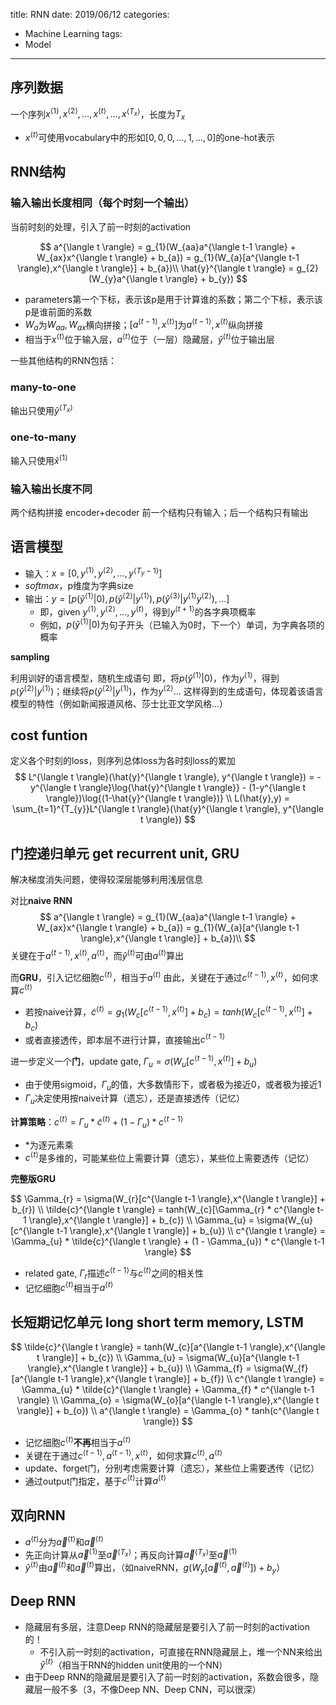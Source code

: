 title: RNN
date: 2019/06/12
categories:
- Machine Learning
tags:
- Model
---


## 序列数据

一个序列$x^{\langle 1 \rangle}, x^{\langle 2 \rangle}, ..., x^{\langle t \rangle}, ..., x^{\langle T_{x} \rangle}$，长度为$T_{x}$
- $x^{\langle t \rangle}$可使用vocabulary中的形如$[0,0,0,...,1,...,0]$的one-hot表示


## RNN结构

### 输入输出长度相同（每个时刻一个输出）

当前时刻的处理，引入了前一时刻的activation

$$
a^{\langle t \rangle} = g_{1}(W_{aa}a^{\langle t-1 \rangle} + W_{ax}x^{\langle t \rangle} + b_{a}) = g_{1}(W_{a}[a^{\langle t-1 \rangle},x^{\langle t \rangle}] + b_{a})\\
\hat{y}^{\langle t \rangle} = g_{2}(W_{y}a^{\langle t \rangle} + b_{y})
$$

- parameters第一个下标，表示该p是用于计算谁的系数；第二个下标，表示该p是谁前面的系数
- $W_{a}$为$W_{aa},W_{ax}$横向拼接；$[a^{\langle t-1 \rangle},x^{\langle t \rangle}]$为$a^{\langle t-1 \rangle},x^{\langle t \rangle}$纵向拼接
- 相当于$x^{\langle t \rangle}$位于输入层，$a^{\langle t \rangle}$位于（一层）隐藏层，$\hat{y}^{\langle t \rangle}$位于输出层

一些其他结构的RNN包括：


### many-to-one

输出只使用$\hat{y}^{\langle T_{x} \rangle}$


### one-to-many

输入只使用$\hat{x}^{\langle 1 \rangle}$


### 输入输出长度不同

两个结构拼接 encoder+decoder
前一个结构只有输入；后一个结构只有输出


## 语言模型

- 输入：$x = [0, y^{\langle 1 \rangle}, y^{\langle 2 \rangle}, ..., y^{\langle T_{y} - 1 \rangle}]$
- *softmax*，p维度为字典size
- 输出：$y = [p(\hat{y}^{\langle 1 \rangle}|0), p(\hat{y}^{\langle 2 \rangle}|y^{\langle 1 \rangle}), p(\hat{y}^{\langle 3 \rangle}|y^{\langle 1 \rangle}y^{\langle 2 \rangle}), ...]$
  - 即，given $y^{\langle 1 \rangle}, y^{\langle 2 \rangle}, ..., y^{\langle t \rangle}$，得到$y^{\langle t + 1\rangle}$的各字典项概率
  - 例如，$p(\hat{y}^{\langle 1 \rangle}|0)$为句子开头（已输入为$0$时，下一个）单词，为字典各项的概率

**sampling**

利用训好的语言模型，随机生成语句
即，将$p(\hat{y}^{\langle 1 \rangle}|0)$，作为$y^{\langle 1 \rangle}$，得到$p(\hat{y}^{\langle 2 \rangle}|y^{\langle 1 \rangle})$；继续将$p(\hat{y}^{\langle 2 \rangle}|y^{\langle 1 \rangle})$，作为$y^{\langle 2 \rangle}$...
这样得到的生成语句，体现着该语言模型的特性（例如新闻报道风格、莎士比亚文学风格...）


## cost funtion

定义各个时刻的loss，则序列总体loss为各时刻loss的累加
$$
L^{\langle t \rangle}(\hat{y}^{\langle t \rangle}, y^{\langle t \rangle}) = -y^{\langle t \rangle}\log{\hat{y}^{\langle t \rangle}} - (1-y^{\langle t \rangle})\log{(1-\hat{y}^{\langle t \rangle})} \\
L(\hat{y},y) = \sum_{t=1}^{T_{y}}L^{\langle t \rangle}(\hat{y}^{\langle t \rangle}, y^{\langle t \rangle})
$$


## 门控递归单元 get recurrent unit, GRU

解决梯度消失问题，使得较深层能够利用浅层信息

对比**naive RNN**
$$
a^{\langle t \rangle} = g_{1}(W_{aa}a^{\langle t-1 \rangle} + W_{ax}x^{\langle t \rangle} + b_{a}) = g_{1}(W_{a}[a^{\langle t-1 \rangle},x^{\langle t \rangle}] + b_{a})\\
$$
关键在于$a^{\langle t-1 \rangle}, x^{\langle t \rangle}, a^{\langle t \rangle}$，而$\hat{y}^{\langle t \rangle}$可由$a^{\langle t \rangle}$算出

而**GRU**，引入记忆细胞$c^{\langle t \rangle}$，相当于$a^{\langle t \rangle}$
由此，关键在于通过$c^{\langle t-1 \rangle}, x^{\langle t \rangle}$，如何求算$c^{\langle t \rangle}$
- 若按naive计算，$\tilde{c}^{\langle t \rangle} = g_{1}(W_{c}[c^{\langle t-1 \rangle},x^{\langle t \rangle}] + b_{c}) = tanh(W_{c}[c^{\langle t-1 \rangle},x^{\langle t \rangle}] + b_{c})$
- 或者直接透传，即本层不进行计算，直接输出$c^{\langle t-1 \rangle}$

进一步定义一个**门**，update gate, $\Gamma_{u} = \sigma(W_{u}[c^{\langle t-1 \rangle},x^{\langle t \rangle}] + b_{u})$
- 由于使用sigmoid，$\Gamma_{u}$的值，大多数情形下，或者极为接近0，或者极为接近1
- $\Gamma_{u}$决定使用按naive计算（遗忘），还是直接透传（记忆）

**计算策略**：$c^{\langle t \rangle} = \Gamma_{u} * \tilde{c}^{\langle t \rangle} + (1 - \Gamma_{u}) * c^{\langle t-1 \rangle}$
- $*$为逐元素乘
- $c^{\langle t \rangle}$是多维的，可能某些位上需要计算（遗忘），某些位上需要透传（记忆）

**完整版GRU**

$$
\Gamma_{r} = \sigma(W_{r}[c^{\langle t-1 \rangle},x^{\langle t \rangle}] + b_{r}) \\
\tilde{c}^{\langle t \rangle} = tanh(W_{c}[\Gamma_{r} * c^{\langle t-1 \rangle},x^{\langle t \rangle}] + b_{c}) \\
\Gamma_{u} = \sigma(W_{u}[c^{\langle t-1 \rangle},x^{\langle t \rangle}] + b_{u}) \\
c^{\langle t \rangle} = \Gamma_{u} * \tilde{c}^{\langle t \rangle} + (1 - \Gamma_{u}) * c^{\langle t-1 \rangle}
$$

- related gate, $\Gamma_{r}$描述$c^{\langle t-1 \rangle}$与$c^{\langle t \rangle}$之间的相关性
- 记忆细胞$c^{\langle t \rangle}$相当于$a^{\langle t \rangle}$


## 长短期记忆单元 long short term memory, LSTM

$$
\tilde{c}^{\langle t \rangle} = tanh(W_{c}[a^{\langle t-1 \rangle},x^{\langle t \rangle}] + b_{c}) \\
\Gamma_{u} = \sigma(W_{u}[a^{\langle t-1 \rangle},x^{\langle t \rangle}] + b_{u}) \\
\Gamma_{f} = \sigma(W_{f}[a^{\langle t-1 \rangle},x^{\langle t \rangle}] + b_{f}) \\
c^{\langle t \rangle} = \Gamma_{u} * \tilde{c}^{\langle t \rangle} + \Gamma_{f} * c^{\langle t-1 \rangle} \\
\Gamma_{o} = \sigma(W_{o}[a^{\langle t-1 \rangle},x^{\langle t \rangle}] + b_{o}) \\
a^{\langle t \rangle} = \Gamma_{o} * tanh(c^{\langle t \rangle})
$$

- 记忆细胞$c^{\langle t \rangle}$**不再**相当于$a^{\langle t \rangle}$
- 关键在于通过$c^{\langle t-1 \rangle}, a^{\langle t-1 \rangle}, x^{\langle t \rangle}$，如何求算$c^{\langle t \rangle}, a^{\langle t \rangle}$
- update、forget门，分别考虑需要计算（遗忘），某些位上需要透传（记忆）
- 通过output门指定，基于$c^{\langle t \rangle}$计算$a^{\langle t \rangle}$


## 双向RNN

- $a^{\langle t \rangle}$分为$\overrightarrow{a}^{\langle t \rangle}$和$\overleftarrow{a}^{\langle t \rangle}$
- 先正向计算从$\overrightarrow{a}^{\langle 1 \rangle}$至$\overrightarrow{a}^{\langle T_{x} \rangle}$；再反向计算$\overleftarrow{a}^{\langle T_{x} \rangle}$至$\overleftarrow{a}^{\langle 1 \rangle}$
- $\hat{y}^{\langle t \rangle}$由$\overrightarrow{a}^{\langle t \rangle}$和$\overleftarrow{a}^{\langle t \rangle}$算出，（如naiveRNN，$g(W_{y}[\overrightarrow{a}^{\langle t \rangle},\overleftarrow{a}^{\langle t \rangle}]) + b_{y}$）


## Deep RNN

- 隐藏层有多层，注意Deep RNN的隐藏层是要引入了前一时刻的activation的！
  - 不引入前一时刻的activation，可直接在RNN隐藏层上，堆一个NN来给出$\hat{y}^{\langle t \rangle}$（相当于RNN的hidden unit使用的一个NN）
- 由于Deep RNN的隐藏层是要引入了前一时刻的activation，系数会很多，隐藏层一般不多（3，不像Deep NN、Deep CNN，可以很深）

